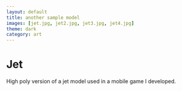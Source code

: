 ```yaml
---
layout: default
title: another sample model
images: [jet.jpg, jet2.jpg, jet3.jpg, jet4.jpg]
theme: dark
category: art
---
```


# Jet

High poly version of a jet model used in a mobile game I developed.
